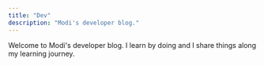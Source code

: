 ```yaml
---
title: "Dev"
description: "Modi's developer blog."
---
```


Welcome to Modi's developer blog. 
I learn by doing and I share things along my learning journey.